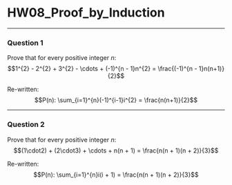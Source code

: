 # HW08_Proof_by_Induction
---
### Question 1

Prove that for every positive integer $n$:  
$$1^{2} - 2^{2} + 3^{2} - \cdots + (-1)^{n - 1}n^{2} = \frac{(-1)^{n - 1}n(n+1)}{2}$$

Re-written: 
$$P(n): \sum_{i=1}^{n}(-1)^{i-1}i^{2} = \frac{n(n+1)}{2}$$

---
### Question 2

Prove that for every positive integer $n$: 
$$(1\cdot2) + (2\cdot3) + \cdots + n(n + 1) = \frac{n(n + 1)(n + 2)}{3}$$

Re-written: 
$$P(n): \sum_{i=1}^{n}i(i + 1) = \frac{n(n + 1)(n + 2)}{3}$$
